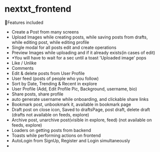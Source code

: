 # nextxt_frontend
🥘Features included 
- Create a Post from many screens
- Upload Images while creating posts, while saving posts from drafts, while editing post, while editing profile
- Single modal for all posts edit and create operations
- Preview Images while uploading and if it already exists(in cases of edit)
- *You will have to wait for a sec until a toast 'Uploaded image' pops
- Like / Unlike
- Comments
- Edit & delete posts from User Profile
- User feed (posts of people who you follow)
- Sort by Date, Trending & Recent in explore
- User Profile (Add, Edit Profile Pic, Background, username, bio)
- Share posts, share profile
- auto generate username while onboarding, and clickable share links
- Bookmark post, unbookmark it, available in bookmark page
- Draft post on close icon, Saved to draftsPage, post draft, delete draft (drafts not available on feeds, explore)
- Archive post, unarchive post(visible in explore, feed) (not available on feeds, explore)
- Loaders on getting posts from backend
- Toasts while performing actions on frontend
- AutoLogin from SignUp, Register and Login simultaneously 
- 
